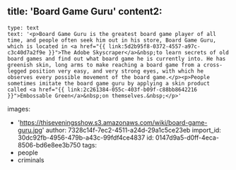 title: 'Board Game Guru'
content2:
  -
    type: text
    text: '<p>Board Game Guru is the greatest board game player of all time, and people often seek him out in his store, Board Game Guru, which is located in <a href="{{ link:5d2b95f8-0372-4557-a97c-c3c40d7a2f9e }}">The Adobe Skyscraper</a>&nbsp;to learn secrets of old board games and find out what board game he is currently into. He has greenish skin, long arms to make reaching a board game from a cross-legged position very easy, and very strong eyes, with which he observes every possible movement of the board game.</p><p>People sometimes imitate the board game guru by applying a skin product called <a href="{{ link:2c261384-055c-403f-b09f-c88bb8642216 }}">Embossable Green</a>&nbsp;on themselves.&nbsp;</p>'
images:
  - 'https://thiseveningsshow.s3.amazonaws.com/wiki/board-game-guru.jpg'
author: 7328c14f-7ec2-4511-a24d-29a1c5ce23eb
import_id: 30dc92fb-4956-479b-a43c-99fdf4ce4837
id: 0147d9a5-d0ff-4eca-8506-bd6e8ee3b750
tags:
  - people
  - criminals

